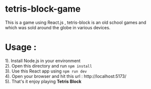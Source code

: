 # tetris-block-game
This is a game using React.js , tetris-block is an old school games and which was sold around the globe in various devices.
# Usage :
1). Install Node.js in your environment\
2). Open this directory and run `npm install`\
3). Use this React app using `npm run dev`\
4). Open your browser and hit this url : http://localhost:5173/\
5). That's it enjoy playing **Tetris Block** 
